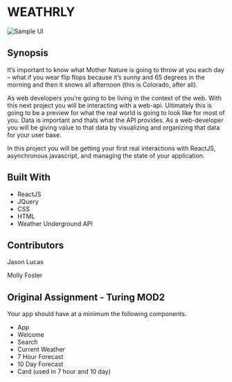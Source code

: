 # WEATHRLY

![Sample UI](https://media.giphy.com/media/26Ffhc32LB27GpVK0/giphy-downsized-large.gif)

## Synopsis
It’s important to know what Mother Nature is going to throw at you each day – what if you wear flip flops because it’s sunny and 65 degrees in the morning and then it snows all afternoon (this is Colorado, after all).

As web developers you’re going to be living in the context of the web. With this next project you will be interacting with a web-api. Ultimately this is going to be a preview for what the real world is going to look like for most of you. Data is important and thats what the API provides. As a web-developer you will be giving value to that data by visualizing and organizing that data for your user base.

In this project you will be getting your first real interactions with ReactJS, asynchronous javascript, and managing the state of your application.

## Built With
* ReactJS
* JQuery
* CSS
* HTML
* Weather Underground API

## Contributors

Jason Lucas

Molly Foster

## Original Assignment - Turing MOD2

Your app should have at a minimum the following components.

* App
* Welcome
* Search
* Current Weather
* 7 Hour Forecast
* 10 Day Forecast
* Card (used in 7 hour and 10 day)
